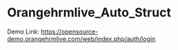 # Orangehrmlive_Auto_Struct

Demo Link: https://opensource-demo.orangehrmlive.com/web/index.php/auth/login
